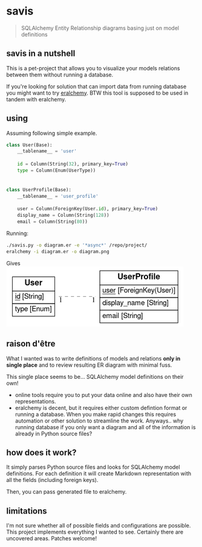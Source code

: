 
# savis

> SQLAlchemy Entity Relationship diagrams basing just on model definitions

savis in a nutshell
-------------------

This is a pet-project that allows you to visualize your models relations between them without running a database.

If you're looking for solution that can import data from running database you might want to try [eralchemy](https://github.com/Alexis-benoist/eralchemy). BTW this tool is supposed to be used in tandem with eralchemy.

using
-----
Assuming following simple example.
```python
class User(Base):
    __tablename__ = 'user'

    id = Column(String(32), primary_key=True)
    type = Column(Enum(UserType))


class UserProfile(Base):
    __tablename__ = 'user_profile'

    user = Column(ForeignKey(User.id), primary_key=True)
    display_name = Column(String(128))
    email = Column(String(80))
```
Running:
```bash
./savis.py -o diagram.er -e '*async*' /repo/project/
eralchemy -i diagram.er -o diagram.png
```

Gives
![ERD](/test/models.erd.png)

raison d'être
-------------

What I wanted was to write definitions of models and relations <strong>only in single place</strong> and to review resulting ER diagram with minimal fuss.

This single place seems to be... SQLAlchemy model definitions on their own!

* online tools require you to put your data online and also have their own
  representations.
* eralchemy is decent, but it requires either custom defintion format or
  running a database. When you make rapid changes this requires automation
  or other solution to streamline the work. Anyways.. why running database
  if you only want a diagram and all of the information is already in
  Python source files?


how does it work?
-----------------

It simply parses Python source files and looks for SQLAlchemy model definitions. For each definition it will create Markdown representation with all the fields (including foreign keys).

Then, you can pass generated file to eralchemy.


limitations
-----------

I'm not sure whether all of possible fields and configurations are possible. This project implements everything I wanted to see. Certainly there are uncovered areas. Patches welcome!
